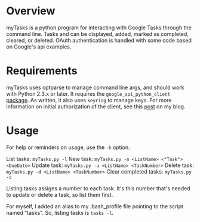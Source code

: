 # Overview

myTasks is a python program for interacting with Google Tasks through the command line. Tasks and can be displayed, added, marked as completed, cleared, or deleted. OAuth authentication is handled with some code based on Google's api examples.

# Requirements

myTasks uses optparse to manage command line args, and should work with Python 2.3.x or later. It requires the `google_api_python_client` [package](http://code.google.com/p/google-api-python-client/). As written, it also uses `keyring` to manage keys. For more information on initial authorization of the client, see this [post](http://code.google.com/p/google-api-python-client/) on my blog.

# Usage

For help or reminders on usage, use the `-h` option.  

List tasks: `myTasks.py -l`
New task: `myTasks.py -n <ListName> <"Task"> <DueDate>`
Update task: `myTasks.py -u <ListName> <TaskNumber>`
Delete task: `myTasks.py -d <ListName> <TaskNumber>` 
Clear completed tasks: `myTasks.py -c`

Listing tasks assigns a number to each task. It's this number that's needed to update or delete a task, so list them first.

For myself, I added an alias to my .bash_profile file pointing to the script named "tasks". So, listing tasks is `tasks -l`. 

